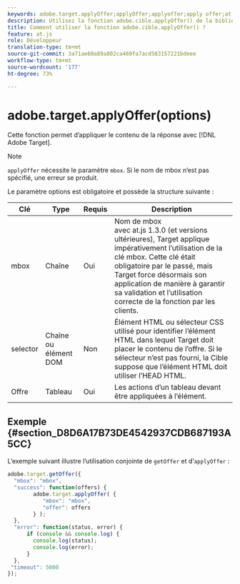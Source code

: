 ```yaml
---
keywords: adobe.target.applyOffer;applyOffer;applyoffer;apply offer;at.js;fonctions;fonction
description: Utilisez la fonction adobe.cible.applyOffer() de la bibliothèque JavaScript Adobe Target at.js pour appliquer le contenu de la réponse.
title: Comment utiliser la fonction adobe.cible.applyOffer() ?
feature: at.js
role: Développeur
translation-type: tm+mt
source-git-commit: 3a71ae60a89a802ca469fa7acd583157221bdeee
workflow-type: tm+mt
source-wordcount: '177'
ht-degree: 73%

---
```



# adobe.target.applyOffer(options)

Cette fonction permet d’appliquer le contenu de la réponse avec [!DNL Adobe Target].

>[!NOTE]
>
>`applyOffer` nécessite le paramètre `mbox`. Si le nom de mbox n’est pas spécifié, une erreur se produit.

Le paramètre options est obligatoire et possède la structure suivante :

| Clé | Type | Requis | Description |
|--- |--- |--- |--- |
| mbox | Chaîne | Oui | Nom de mbox<br> avec at.js 1.3.0 (et versions ultérieures), Target applique impérativement l’utilisation de la clé mbox. Cette clé était obligatoire par le passé, mais Target force désormais son application de manière à garantir sa validation et l’utilisation correcte de la fonction par les clients. |
| selector | Chaîne ou élément DOM | Non | Élément HTML ou sélecteur CSS utilisé pour identifier l’élément HTML dans lequel Target doit placer le contenu de l’offre. Si le sélecteur n’est pas fourni, la Cible suppose que l’élément HTML doit utiliser l’HEAD HTML. |
| Offre | Tableau | Oui | Les actions d’un tableau devant être appliquées à l’élément. |

## Exemple {#section_D8D6A17B73DE4542937CDB687193A5CC}

L’exemple suivant illustre l’utilisation conjointe de `getOffer` et d’`applyOffer` :

```javascript
adobe.target.getOffer({   
  "mbox": "mbox",   
  "success": function(offers) {           
        adobe.target.applyOffer( {  
           "mbox": "mbox", 
           "offer": offers  
        } ); 
  },   
  "error": function(status, error) {           
      if (console && console.log) { 
        console.log(status); 
        console.log(error); 
      } 
  }, 
 "timeout": 5000 
}); 
```
